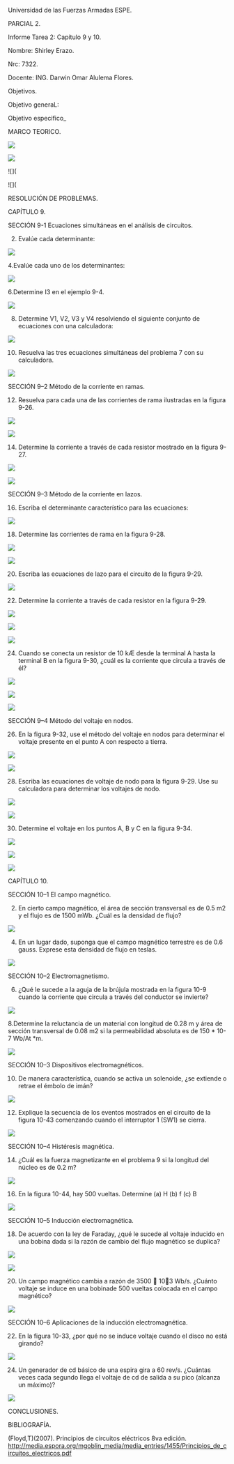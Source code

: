 Universidad de las Fuerzas Armadas ESPE.

PARCIAL 2.

Informe Tarea 2: Capítulo 9 y 10.

Nombre: Shirley Erazo.

Nrc: 7322.

Docente: ING. Darwin Omar Alulema Flores.

Objetivos.

Objetivo generaL: 

Objetivo especifico_

MARCO TEORICO.

![](https://github.com/Shirley-Erazo9/Informe-N5/blob/main/MP1.png)

![](https://github.com/Shirley-Erazo9/Informe-N5/blob/main/MP2.png)

![](

![](

RESOLUCIÓN DE PROBLEMAS.

CAPÍTULO 9. 

SECCIÓN 9-1 Ecuaciones simultáneas en el análisis de circuitos.

2. Evalúe cada determinante:

![](https://github.com/Shirley-Erazo9/Informe-N5/blob/main/EJ1.png)

4.Evalúe cada uno de los determinantes:

![](https://github.com/Shirley-Erazo9/Informe-N5/blob/main/EJ2.png)

6.Determine I3 en el ejemplo 9-4.

![](https://github.com/Shirley-Erazo9/Informe-N5/blob/main/EJ3.png)

8. Determine V1, V2, V3 y V4 resolviendo el siguiente conjunto de ecuaciones con una calculadora:

![](https://github.com/Shirley-Erazo9/Informe-N5/blob/main/EJ4.png)

10. Resuelva las tres ecuaciones simultáneas del problema 7 con su calculadora.

![](https://github.com/Shirley-Erazo9/Informe-N5/blob/main/EJ5.png)

SECCIÓN 9–2 Método de la corriente en ramas.

12. Resuelva para cada una de las corrientes de rama ilustradas en la figura 9-26.

![](https://github.com/Shirley-Erazo9/Informe-N5/blob/main/EJ6.png)

![](https://github.com/Shirley-Erazo9/Informe-N5/blob/main/EJ6.1.png)

14. Determine la corriente a través de cada resistor mostrado en la figura 9-27.

![](https://github.com/Shirley-Erazo9/Informe-N5/blob/main/EJ7.png)

![](https://github.com/Shirley-Erazo9/Informe-N5/blob/main/EJ7.1.png)

SECCIÓN 9–3 Método de la corriente en lazos.

16. Escriba el determinante característico para las ecuaciones:

![](https://github.com/Shirley-Erazo9/Informe-N5/blob/main/EJ8.png)

18. Determine las corrientes de rama en la figura 9-28.

![](https://github.com/Shirley-Erazo9/Informe-N5/blob/main/EJ9.png)

![](https://github.com/Shirley-Erazo9/Informe-N5/blob/main/EJ9.1.png)

20. Escriba las ecuaciones de lazo para el circuito de la figura 9-29.

![](https://github.com/Shirley-Erazo9/Informe-N5/blob/main/EJ10.png)

22. Determine la corriente a través de cada resistor en la figura 9-29.

![](https://github.com/Shirley-Erazo9/Informe-N5/blob/main/EJ11.png)

![](https://github.com/Shirley-Erazo9/Informe-N5/blob/main/EJ11.1.png)

![](https://github.com/Shirley-Erazo9/Informe-N5/blob/main/EJ11.2.png)

24. Cuando se conecta un resistor de 10 kÆ desde la terminal A hasta la terminal B en la figura 9-30, ¿cuál es la corriente que circula a través de él?

![](https://github.com/Shirley-Erazo9/Informe-N5/blob/main/EJ12.png)

![](https://github.com/Shirley-Erazo9/Informe-N5/blob/main/EJ12.1.png)

![](https://github.com/Shirley-Erazo9/Informe-N5/blob/main/EJ12.2.png)

SECCIÓN 9–4 Método del voltaje en nodos.

26. En la figura 9-32, use el método del voltaje en nodos para determinar el voltaje presente en el punto A con respecto a tierra.

![](https://github.com/Shirley-Erazo9/Informe-N5/blob/main/EJ13.png)

![](https://github.com/Shirley-Erazo9/Informe-N5/blob/main/EJ13.1.png)

28. Escriba las ecuaciones de voltaje de nodo para la figura 9-29. Use su calculadora para determinar los voltajes de nodo.

![](https://github.com/Shirley-Erazo9/Informe-N5/blob/main/EJ14.png)

![](https://github.com/Shirley-Erazo9/Informe-N5/blob/main/EJ14.1.png)

30. Determine el voltaje en los puntos A, B y C en la figura 9-34.

![](https://github.com/Shirley-Erazo9/Informe-N5/blob/main/EJ15.png)

![](https://github.com/Shirley-Erazo9/Informe-N5/blob/main/EJ15.1.png)

![](https://github.com/Shirley-Erazo9/Informe-N5/blob/main/EJ15.2.png)

CAPÍTULO 10.

SECCIÓN 10–1 El campo magnético.

2. En cierto campo magnético, el área de sección transversal es de 0.5 m2 y el flujo es de 1500 mWb. ¿Cuál es la densidad de flujo?

![](https://github.com/Shirley-Erazo9/Informe-N5/blob/main/EJ16.png)

4. En un lugar dado, suponga que el campo magnético terrestre es de 0.6 gauss. Exprese esta densidad de flujo en teslas.

![](https://github.com/Shirley-Erazo9/Informe-N5/blob/main/EJ17.png)

SECCIÓN 10–2 Electromagnetismo.

6. ¿Qué le sucede a la aguja de la brújula mostrada en la figura 10-9 cuando la corriente que circula a través del conductor se invierte?

![](https://github.com/Shirley-Erazo9/Informe-N5/blob/main/EJ18.png)

8.Determine la reluctancia de un material con longitud de 0.28 m y área de sección transversal de 0.08 m2 si la permeabilidad absoluta es de 150 * 10-7 Wb/At *m.

![](https://github.com/Shirley-Erazo9/Informe-N5/blob/main/EJ19.png)

SECCIÓN 10–3 Dispositivos electromagnéticos.

10. De manera característica, cuando se activa un solenoide, ¿se extiende o retrae el émbolo de imán?

![](https://github.com/Shirley-Erazo9/Informe-N5/blob/main/EJ20%20(2).png)

12. Explique la secuencia de los eventos mostrados en el circuito de la figura 10-43 comenzando cuando el interruptor 1 (SW1) se cierra.

![](https://github.com/Shirley-Erazo9/Informe-N5/blob/main/EJ21.png)

SECCIÓN 10–4 Histéresis magnética.

14. ¿Cuál es la fuerza magnetizante en el problema 9 si la longitud del núcleo es de 0.2 m?

![](https://github.com/Shirley-Erazo9/Informe-N5/blob/main/EJ22.png)

16. En la figura 10-44, hay 500 vueltas. Determine
(a) H (b) f (c) B

![](https://github.com/Shirley-Erazo9/Informe-N5/blob/main/EJ23.png)

SECCIÓN 10–5 Inducción electromagnética.

18. De acuerdo con la ley de Faraday, ¿qué le sucede al voltaje inducido en una bobina dada si la razón de cambio del flujo magnético se duplica?

![](https://github.com/Shirley-Erazo9/Informe-N5/blob/main/EJ24.png)

![](https://github.com/Shirley-Erazo9/Informe-N5/blob/main/EJ24.1%20(2).png)

20. Un campo magnético cambia a razón de 3500  103 Wb/s. ¿Cuánto voltaje se induce en una bobinade 500 vueltas colocada en el campo magnético?

![](https://github.com/Shirley-Erazo9/Informe-N5/blob/main/EJ25.png)

SECCIÓN 10–6 Aplicaciones de la inducción electromagnética.

22. En la figura 10-33, ¿por qué no se induce voltaje cuando el disco no está girando?

![](https://github.com/Shirley-Erazo9/Informe-N5/blob/main/EJ26.png)

24. Un generador de cd básico de una espira gira a 60 rev/s. ¿Cuántas veces cada segundo llega el voltaje de cd de salida a su pico (alcanza un máximo)?

![](https://github.com/Shirley-Erazo9/Informe-N5/blob/main/EJ27.png)

CONCLUSIONES.


BIBLIOGRAFÍA.

(Floyd,T)(2007). Principios de circuitos eléctricos 8va edición. 
http://media.espora.org/mgoblin_media/media_entries/1455/Principios_de_circuitos_electricos.pdf





